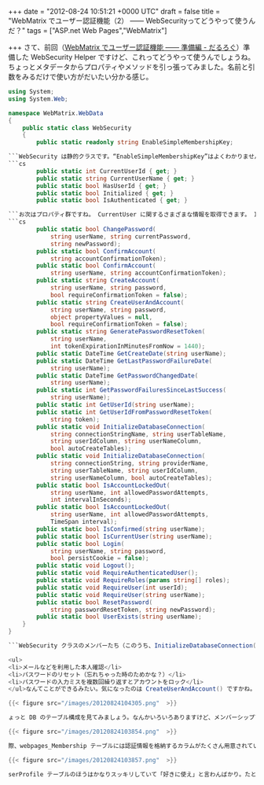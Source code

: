
+++
date = "2012-08-24 10:51:21 +0000 UTC"
draft = false
title = "WebMatrix でユーザー認証機能（2） ―― WebSecurityってどうやって使うんだ？"
tags = ["ASP.net Web Pages","WebMatrix"]

+++
さて、前回（<a href="https://blog.daruyanagi.jp/entry/2012/08/24/095023">WebMatrix でユーザー認証機能 ―― 準備編 - だるろぐ</a>）準備した WebSecurity Helper ですけど、これってどうやって使うんでしょうね。ちょっとメタデータからプロパティやメソッドを引っ張ってみました。名前と引数をみるだけで使い方がだいたい分かる感じ。
```cs
using System;
using System.Web;

namespace WebMatrix.WebData
{
    public static class WebSecurity
    {
        public static readonly string EnableSimpleMembershipKey;

```WebSecurity は静的クラスです。“EnableSimpleMembershipKey”はよくわかりませんが、 readonly だしとくにわからなくても問題無さそう。 AppSetting から読み込んだキーを保存しているみたいですけどね。外部に公開してるんだから、どっかの外部クラスが使うんだろうか……。 ASP.NET の認証システムは全然わかってないけれど、おいおい解決していきたいです。
```cs
        public static int CurrentUserId { get; }
        public static string CurrentUserName { get; }
        public static bool HasUserId { get; }
        public static bool Initialized { get; }
        public static bool IsAuthenticated { get; }

```お次はプロパティ群ですね。 CurrentUser に関するさまざまな情報を取得できます。 Initialized だけは <a href="http://msdn.microsoft.com/en-us/library/webmatrix.webdata.websecurity(v=vs.99).aspx">http://msdn.microsoft.com/en-us/library/webmatrix.webdata.websecurity(v=vs.99).aspx</a> に記述がなくてわからない。たぶん、前回やった初期化が完了しているかどうかを取得できるのだと思う。
```cs
        public static bool ChangePassword(
            string userName, string currentPassword,
            string newPassword);
        public static bool ConfirmAccount(
            string accountConfirmationToken);
        public static bool ConfirmAccount(
            string userName, string accountConfirmationToken);
        public static string CreateAccount(
            string userName, string password,
            bool requireConfirmationToken = false);
        public static string CreateUserAndAccount(
            string userName, string password,
            object propertyValues = null,
            bool requireConfirmationToken = false);
        public static string GeneratePasswordResetToken(
            string userName,
            int tokenExpirationInMinutesFromNow = 1440);
        public static DateTime GetCreateDate(string userName);
        public static DateTime GetLastPasswordFailureDate(
            string userName);
        public static DateTime GetPasswordChangedDate(
            string userName);
        public static int GetPasswordFailuresSinceLastSuccess(
            string userName);
        public static int GetUserId(string userName);
        public static int GetUserIdFromPasswordResetToken(
            string token);
        public static void InitializeDatabaseConnection(
            string connectionStringName, string userTableName,
            string userIdColumn, string userNameColumn,
            bool autoCreateTables);
        public static void InitializeDatabaseConnection(
            string connectionString, string providerName,
            string userTableName, string userIdColumn,
            string userNameColumn, bool autoCreateTables);
        public static bool IsAccountLockedOut(
            string userName, int allowedPasswordAttempts,
            int intervalInSeconds);
        public static bool IsAccountLockedOut(
            string userName, int allowedPasswordAttempts,
            TimeSpan interval);
        public static bool IsConfirmed(string userName);
        public static bool IsCurrentUser(string userName);
        public static bool Login(
            string userName, string password,
            bool persistCookie = false);
        public static void Logout();
        public static void RequireAuthenticatedUser();
        public static void RequireRoles(params string[] roles);
        public static void RequireUser(int userId);
        public static void RequireUser(string userName);
        public static bool ResetPassword(
            string passwordResetToken, string newPassword);
        public static bool UserExists(string userName);
    }
}

```WebSecurity クラスのメンバーたち（このうち、InitializeDatabaseConnection() は前回使いました）。

<ul>
<li>メールなどを利用した本人確認</li>
<li>パスワードのリセット（忘れちゃった時のためかな？）</li>
<li>パスワードの入力ミスを複数回繰り返すとアカウントをロック</li>
</ul>なんてことができるみたい。気になったのは CreateUserAndAccount() ですかね。 Account （メンバーシップアカウント）と User （ユーザープロファイル、ユーザー情報）って別物なんだ。“Starter Site”テンプレートで使っていたのは CreateAccount() で、ほかにサンプルも見当たらなかったのでよくわかりませんが……。

{{< figure src="/images/20120824104305.png"  >}}

ょっと DB のテーブル構成を見てみましょう。なんかいろいろありますけど、メンバーシップアカウントは webpages_Membership 、ユーザープロファイルは Users（初期設定は UserProfile）で管理するというのがなんとなく想像できます。どうやら webpages_ というプレフィックスがついたテーブルはシステム（WebSecurity Helper）が管理するみたい。

{{< figure src="/images/20120824103854.png"  >}}

際、webpages_Membership テーブルには認証情報を格納するカラムがたくさん用意されていますが、

{{< figure src="/images/20120824103857.png"  >}}

serProfile テーブルのほうはかなりスッキリしていて「好きに使え」と言わんばかり。たとえばユーザーのプロフィール画像なんかの情報はこっちに保存しておいたほうがいいみたいですね。これはおいおい試していきたいと思います。


